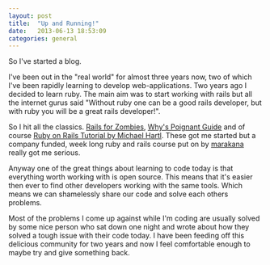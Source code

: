 ```yaml
---
layout: post
title:  "Up and Running!"
date:   2013-06-13 18:53:09
categories: general
---
```


So I've started a blog.

I've been out in the "real world" for almost three years now, two of which I've been rapidly learning to develop web-applications. Two years ago I decided to learn ruby. The main aim was to start working with rails but all the internet gurus said "Without ruby one can be a good rails developer, but with ruby you will be a great rails developer!".

So I hit all the classics. [Rails for Zombies][railsforzombies], [Why's Poignant Guide][poignant-guide] and of course [Ruby on Rails Tutorial by Michael Hartl][michaelhartl]. These got me started but a company funded, week long ruby and rails course put on by [marakana][marakana] really got me serious.

Anyway one of the great things about learning to code today is that everything worth working with is open source. This means that it's easier then ever to find other developers working with the same tools. Which means we can shamelessly share our code and solve each others problems.

Most of the problems I come up against while I'm coding are usually solved by some nice person who sat down one night and wrote about how they solved a tough issue with their code today. I have been feeding off this delicious community for two years and now I feel comfortable enough to maybe try and give something back.

[railsforzombies]: http://www.codeschool.com/courses/rails-for-zombies-redux
[poignant-guide]: http://mislav.uniqpath.com/poignant-guide/
[michaelhartl]: http://ruby.railstutorial.org/ruby-on-rails-tutorial-book
[marakana]: http://marakana.com/